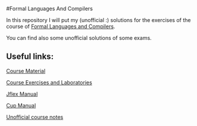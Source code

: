 #Formal Languages And Compilers

In this repository I will put my (unofficial :) solutions for the exercises of 
the course of [Formal Languages and Compilers](http://staff.polito.it/silvano.rivoira/FormalLanguagesCompilers/materials.htm).

You can find also some unofficial solutions of some exams.

## Useful links:
[Course Material](http://staff.polito.it/silvano.rivoira/FormalLanguagesCompilers/materials.htm)

[Course Exercises and Laboratories](http://www.skenz.it/compilers/)

[Jflex Manual](http://www.skenz.it/compilers/resources/jflex.pdf)

[Cup Manual](http://www.skenz.it/compilers/resources/cupManual.html)

[Unofficial course notes](https://github.com/terrinoni/FormalLanguagesAndCompilers-Notes)
